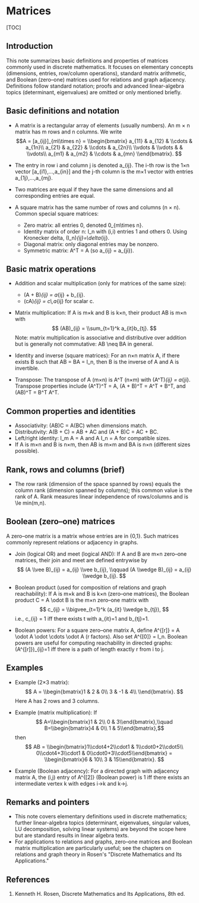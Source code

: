 # Matrices

[TOC]

## Introduction

This note summarizes basic definitions and properties of matrices commonly used in discrete mathematics. It focuses on elementary concepts (dimensions, entries, row/column operations), standard matrix arithmetic, and Boolean (zero–one) matrices used for relations and graph adjacency. Definitions follow standard notation; proofs and advanced linear-algebra topics (determinant, eigenvalues) are omitted or only mentioned briefly.

## Basic definitions and notation

- A matrix is a rectangular array of elements (usually numbers). An m × n matrix has m rows and n columns. We write
	$$A = [a_{ij}]_{m\\times n} = \\begin{bmatrix} a_{11} & a_{12} & \\cdots & a_{1n}\\ a_{21} & a_{22} & \\cdots & a_{2n}\\ \\vdots & \\vdots & & \\vdots\\ a_{m1} & a_{m2} & \\cdots & a_{mn} \\end{bmatrix}. $$

- The entry in row i and column j is denoted a_{ij}. The i-th row is the 1×n vector [a_{i1},…,a_{in}] and the j-th column is the m×1 vector with entries a_{1j},…,a_{mj}.

- Two matrices are equal if they have the same dimensions and all corresponding entries are equal.

- A square matrix has the same number of rows and columns (n × n). Common special square matrices:
	- Zero matrix: all entries 0, denoted 0_{m\\times n}.
	- Identity matrix of order n: I_n with (i,i) entries 1 and others 0. Using Kronecker delta, (I_n)_{ij}=\\delta_{ij}.
	- Diagonal matrix: only diagonal entries may be nonzero.
	- Symmetric matrix: A^T = A (so a_{ij} = a_{ji}).

## Basic matrix operations

- Addition and scalar multiplication (only for matrices of the same size):
	- (A + B)_{ij} = a_{ij} + b_{ij}.
	- (cA)_{ij} = c\\,a_{ij} for scalar c.

- Matrix multiplication: If A is m×k and B is k×n, their product AB is m×n with
	$$ (AB)_{ij} = \\sum_{t=1}^k a_{it}b_{tj}. $$
	Note: matrix multiplication is associative and distributive over addition but is generally not commutative: AB \\neq BA in general.

- Identity and inverse (square matrices): For an n×n matrix A, if there exists B such that AB = BA = I_n, then B is the inverse of A and A is invertible.

- Transpose: The transpose of A (m×n) is A^T (n×m) with (A^T)_{ij} = a_{ji}. Transpose properties include (A^T)^T = A, (A + B)^T = A^T + B^T, and (AB)^T = B^T A^T.

## Common properties and identities

- Associativity: (AB)C = A(BC) when dimensions match.
- Distributivity: A(B + C) = AB + AC and (A + B)C = AC + BC.
- Left/right identity: I_m A = A and A I_n = A for compatible sizes.
- If A is m×n and B is n×m, then AB is m×m and BA is n×n (different sizes possible).

## Rank, rows and columns (brief)

- The row rank (dimension of the space spanned by rows) equals the column rank (dimension spanned by columns); this common value is the rank of A. Rank measures linear independence of rows/columns and is \\le min(m,n).

## Boolean (zero–one) matrices

A zero–one matrix is a matrix whose entries are in {0,1}. Such matrices commonly represent relations or adjacency in graphs.

- Join (logical OR) and meet (logical AND): If A and B are m×n zero–one matrices, their join and meet are defined entrywise by
	$$ (A \\vee B)_{ij} = a_{ij} \\vee b_{ij}, \\qquad (A \\wedge B)_{ij} = a_{ij} \\wedge b_{ij}. $$

- Boolean product (used for composition of relations and graph reachability): If A is m×k and B is k×n (zero–one matrices), the Boolean product C = A \\odot B is the m×n zero–one matrix with
	$$ c_{ij} = \\bigvee_{t=1}^k (a_{it} \\wedge b_{tj}), $$
	i.e., c_{ij} = 1 iff there exists t with a_{it}=1 and b_{tj}=1.

- Boolean powers: For a square zero–one matrix A, define A^{[r]} = A \\odot A \\odot \\cdots \\odot A (r factors). Also set A^{[0]} = I_n. Boolean powers are useful for computing reachability in directed graphs: (A^{[r]})_{ij}=1 iff there is a path of length exactly r from i to j.

## Examples

- Example (2×3 matrix):
	$$ A = \\begin{bmatrix}1 & 2 & 0\\ 3 & -1 & 4\\ \\end{bmatrix}. $$
	Here A has 2 rows and 3 columns.

- Example (matrix multiplication): If
	$$ A=\\begin{bmatrix}1 & 2\\ 0 & 3\\end{bmatrix},\\quad B=\\begin{bmatrix}4 & 0\\ 1 & 5\\end{bmatrix},$$
	then
	$$ AB = \\begin{bmatrix}1\\cdot4+2\\cdot1 & 1\\cdot0+2\\cdot5\\ 0\\cdot4+3\\cdot1 & 0\\cdot0+3\\cdot5\\end{bmatrix} = \\begin{bmatrix}6 & 10\\ 3 & 15\\end{bmatrix}. $$

- Example (Boolean adjacency): For a directed graph with adjacency matrix A, the (i,j) entry of A^{[2]} (Boolean power) is 1 iff there exists an intermediate vertex k with edges i→k and k→j.

## Remarks and pointers

- This note covers elementary definitions used in discrete mathematics; further linear-algebra topics (determinant, eigenvalues, singular values, LU decomposition, solving linear systems) are beyond the scope here but are standard results in linear algebra texts.
- For applications to relations and graphs, zero–one matrices and Boolean matrix multiplication are particularly useful; see the chapters on relations and graph theory in Rosen's "Discrete Mathematics and Its Applications."

## References

1. Kenneth H. Rosen, Discrete Mathematics and Its Applications, 8th ed.
